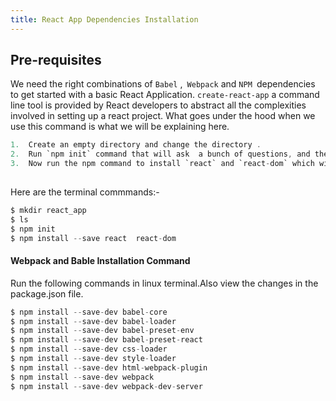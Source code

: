 ```yaml
---
title: React App Dependencies Installation 
---
```

## Pre-requisites 
We need the right combinations of `Babel` ,` Webpack` and `NPM `dependencies to get started with a basic React Application.  `create-react-app` a command line tool is provided by React developers to abstract all the complexities involved in setting up a react project.
What goes under the hood when we use this command is what we will be explaining here.

```C
1.	Create an empty directory and change the directory .
2.	Run `npm init` command that will ask  a bunch of questions, and then write a package.json for us.
3.	Now run the npm command to install `react` and `react-dom` which will be stored in `node_modules` folder.
      
```
Here are the terminal commmands:-

```C
$ mkdir react_app
$ ls
$ npm init
$ npm install --save react  react-dom
```
#### Webpack and Bable Installation Command
Run the following commands in linux terminal.Also view the changes in the package.json file.
```C
$ npm install --save-dev babel-core
$ npm install --save-dev babel-loader 
$ npm install --save-dev babel-preset-env
$ npm install --save-dev babel-preset-react 
$ npm install --save-dev css-loader 
$ npm install --save-dev style-loader 
$ npm install --save-dev html-webpack-plugin 
$ npm install --save-dev webpack 
$ npm install --save-dev webpack-dev-server

```
